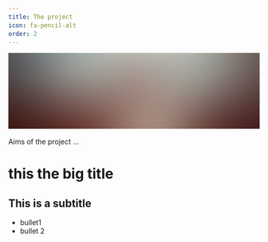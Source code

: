 ```yaml
---
title: The project
icon: fa-pencil-alt
order: 2
---
```


![tick_pic](assets/images/pic08.jpg)

Aims of the project
...

# this the big title
## This is a subtitle

- bullet1
- bullet 2
